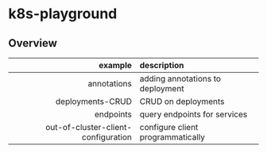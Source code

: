# k8s-playground

## Overview

|                             example | description                       |
| ----------------------------------: | :-------------------------------- |
|                         annotations | adding annotations to deployment  |
|                    deployments-CRUD | CRUD on deployments               |
|                           endpoints | query endpoints for services      |
| out-of-cluster-client-configuration | configure client programmatically |
